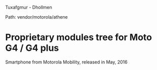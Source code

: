 
Tuxafgmur - Dhollmen

Path:  vendor/motorola/athene


Proprietary modules tree for Moto G4 / G4 plus
==============================================

Smartphone from Motorola Mobility, released in May, 2016
